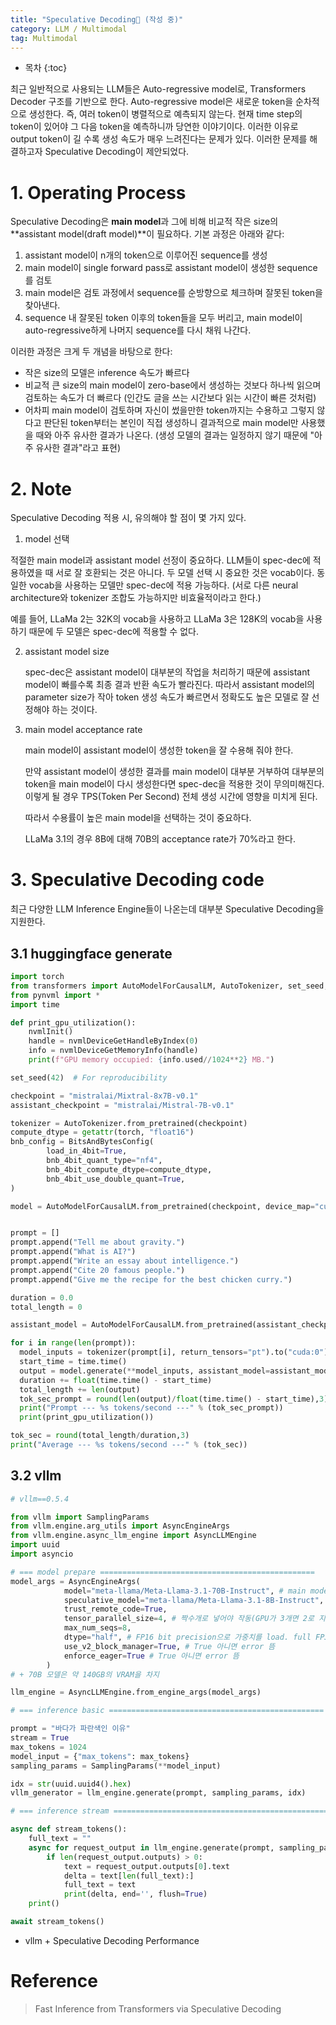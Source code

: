 ```yaml
---
title: "Speculative Decoding🚀 (작성 중)"
category: LLM / Multimodal
tag: Multimodal
---
```








* 목차
{:toc}











최근 일반적으로 사용되는 LLM들은 Auto-regressive model로, Transformers Decoder 구조를 기반으로 한다. Auto-regressive model은 새로운 token을 순차적으로 생성한다. 즉, 여러 token이 병렬적으로 예측되지 않는다. 현재 time step의 token이 있어야 그 다음 token을 예측하니까 당연한 이야기이다. 이러한 이유로 output token이 길 수록 생성 속도가 매우 느려진다는 문제가 있다. 이러한 문제를 해결하고자 Speculative Decoding이 제안되었다. 

# 1. Operating Process

Speculative Decoding은 **main model**과 그에 비해 비교적 작은 size의 **assistant model(draft model)**이 필요하다. 기본 과정은 아래와 같다:

1. assistant model이 n개의 token으로 이루어진 sequence를 생성
2. main model이 single forward pass로  assistant model이 생성한 sequence를 검토
3. main model은 검토 과정에서 sequence를 순방향으로 체크하며 잘못된 token을 찾아낸다.
4. sequence 내 잘못된 token 이후의 token들을 모두 버리고, main model이 auto-regressive하게 나머지 sequence를 다시 채워 나간다.

이러한 과정은 크게 두 개념을 바탕으로 한다:

- 작은 size의 모델은 inference 속도가 빠르다
- 비교적 큰 size의 main model이 zero-base에서 생성하는 것보다 하나씩 읽으며 검토하는 속도가 더 빠르다 (인간도 글을 쓰는 시간보다 읽는 시간이 빠른 것처럼)
- 어차피 main model이 검토하며 자신이 썼을만한 token까지는 수용하고 그렇지 않다고 판단된 token부터는 본인이 직접 생성하니 결과적으로 main model만 사용했을 때와 아주 유사한 결과가 나온다. (생성 모델의 결과는 일정하지 않기 때문에 "아주 유사한 결과"라고 표현)

# 2. Note

Speculative Decoding 적용 시, 유의해야 할 점이 몇 가지 있다.

1. model 선택
   
  적절한 main model과 assistant model 선정이 중요하다. LLM들이 spec-dec에 적용하였을 때 서로 잘 호환되는 것은 아니다. 두 모델 선택 시 중요한 것은 vocab이다. 동일한 vocab을 사용하는 모델만 spec-dec에 적용 가능하다. (서로 다른 neural architecture와 tokenizer 조합도 가능하지만 비효율적이라고 한다.)

  예를 들어, LLaMa 2는 32K의 vocab을 사용하고 LLaMa 3은 128K의 vocab을 사용하기 때문에 두 모델은 spec-dec에 적용할 수 없다.
  
2. assistant model size

   spec-dec은 assistant model이 대부분의 작업을 처리하기 때문에 assistant model이 빠를수록 최종 결과 반환 속도가 빨라진다. 따라서 assistant model의 parameter size가 작아 token 생성 속도가 빠르면서 정확도도 높은 모델로 잘 선정해야 하는 것이다.

3. main model acceptance rate

   main model이 assistant model이 생성한 token을 잘 수용해 줘야 한다.

   만약 assistant model이 생성한 결과를 main model이 대부분 거부하여 대부분의 token을 main model이 다시 생성한다면 spec-dec을 적용한 것이 무의미해진다. 이렇게 될 경우 TPS(Token Per Second) 전체 생성 시간에 영향을 미치게 된다.

   따라서 수용률이 높은 main model을 선택하는 것이 중요하다.

   LLaMa 3.1의 경우 8B에 대해 70B의 acceptance rate가 70%라고 한다.
   

# 3. Speculative Decoding code
최근 다양한 LLM Inference Engine들이 나온는데 대부분 Speculative Decoding을 지원한다.

## 3.1 huggingface generate

```python
import torch
from transformers import AutoModelForCausalLM, AutoTokenizer, set_seed, BitsAndBytesConfig
from pynvml import *
import time

def print_gpu_utilization():
    nvmlInit()
    handle = nvmlDeviceGetHandleByIndex(0)
    info = nvmlDeviceGetMemoryInfo(handle)
    print(f"GPU memory occupied: {info.used//1024**2} MB.")

set_seed(42)  # For reproducibility

checkpoint = "mistralai/Mixtral-8x7B-v0.1"
assistant_checkpoint = "mistralai/Mistral-7B-v0.1"

tokenizer = AutoTokenizer.from_pretrained(checkpoint)
compute_dtype = getattr(torch, "float16")
bnb_config = BitsAndBytesConfig(
        load_in_4bit=True,
        bnb_4bit_quant_type="nf4",
        bnb_4bit_compute_dtype=compute_dtype,
        bnb_4bit_use_double_quant=True,
)

model = AutoModelForCausalLM.from_pretrained(checkpoint, device_map="cuda", quantization_config=bnb_config)


prompt = []
prompt.append("Tell me about gravity.")
prompt.append("What is AI?")
prompt.append("Write an essay about intelligence.")
prompt.append("Cite 20 famous people.")
prompt.append("Give me the recipe for the best chicken curry.")

duration = 0.0
total_length = 0

assistant_model = AutoModelForCausalLM.from_pretrained(assistant_checkpoint, device_map="cuda", quantization_config=bnb_config)

for i in range(len(prompt)):
  model_inputs = tokenizer(prompt[i], return_tensors="pt").to("cuda:0")
  start_time = time.time()
  output = model.generate(**model_inputs, assistant_model=assistant_model, max_length=500)[0] # assistant model 지정해준다.
  duration += float(time.time() - start_time)
  total_length += len(output)
  tok_sec_prompt = round(len(output)/float(time.time() - start_time),3)
  print("Prompt --- %s tokens/second ---" % (tok_sec_prompt))
  print(print_gpu_utilization())

tok_sec = round(total_length/duration,3)
print("Average --- %s tokens/second ---" % (tok_sec))
```

## 3.2 vllm
  
```python
# vllm==0.5.4

from vllm import SamplingParams
from vllm.engine.arg_utils import AsyncEngineArgs
from vllm.engine.async_llm_engine import AsyncLLMEngine
import uuid
import asyncio

# === model prepare ================================================
model_args = AsyncEngineArgs(
            model="meta-llama/Meta-Llama-3.1-70B-Instruct", # main model
            speculative_model="meta-llama/Meta-Llama-3.1-8B-Instruct", # assistant model
            trust_remote_code=True,
            tensor_parallel_size=4, # 짝수개로 넣어야 작동(GPU가 3개면 2로 지정)
            max_num_seqs=8,
            dtype="half", # FP16 bit precision으로 가중치를 load. full FP32보다 메모리 사용량이 절반으로 줄어듦.
            use_v2_block_manager=True, # True 아니면 error 뜸
            enforce_eager=True # True 아니면 error 뜸
        )
# + 70B 모델은 약 140GB의 VRAM을 차지

llm_engine = AsyncLLMEngine.from_engine_args(model_args)

# === inference basic ================================================

prompt = "바다가 파란색인 이유"
stream = True
max_tokens = 1024
model_input = {"max_tokens": max_tokens}
sampling_params = SamplingParams(**model_input)

idx = str(uuid.uuid4().hex)
vllm_generator = llm_engine.generate(prompt, sampling_params, idx)

# === inference stream ================================================

async def stream_tokens():
    full_text = ""
    async for request_output in llm_engine.generate(prompt, sampling_params, idx):
        if len(request_output.outputs) > 0:
            text = request_output.outputs[0].text
            delta = text[len(full_text):]
            full_text = text
            print(delta, end='', flush=True)
    print()

await stream_tokens()
```

  - vllm + Speculative Decoding Performance
 


# Reference 

> Fast Inference from Transformers via Speculative Decoding
